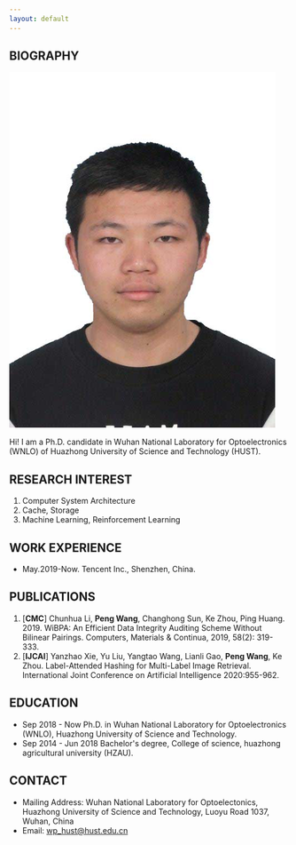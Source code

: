 ```yaml
---
layout: default
---
```


## BIOGRAPHY

<img class="profile-picture" src="sherlock.jpg">

Hi! I am a Ph.D. candidate in Wuhan National Laboratory for Optoelectronics (WNLO) of Huazhong University of Science and Technology (HUST).

## RESEARCH INTEREST

1. Computer System Architecture
2. Cache, Storage
3. Machine Learning, Reinforcement Learning

## WORK EXPERIENCE
* May.2019-Now. Tencent Inc., Shenzhen, China.

## PUBLICATIONS

1. [**CMC**] Chunhua Li, **Peng Wang**, Changhong Sun, Ke Zhou, Ping Huang. 2019. WiBPA: An Efficient Data Integrity Auditing Scheme Without Bilinear Pairings. Computers, Materials & Continua, 2019, 58(2): 319-333.
2. [**IJCAI**] Yanzhao Xie, Yu Liu, Yangtao Wang, Lianli Gao, **Peng Wang**, Ke Zhou. Label-Attended Hashing for Multi-Label Image Retrieval. International Joint Conference on Artificial Intelligence 2020:955-962.

## EDUCATION

* Sep 2018 - Now Ph.D. in Wuhan National Laboratory for Optoelectronics (WNLO), Huazhong University of Science and Technology.
* Sep 2014 - Jun 2018 Bachelor's degree, College of science, huazhong agricultural university (HZAU).


## CONTACT

* Mailing Address: Wuhan National Laboratory for Optoelectonics, Huazhong University of Science and Technology, Luoyu Road 1037, Wuhan, China
* Email: [wp_hust@hust.edu.cn](mailto:wp_hust@hust.edu.cn)
